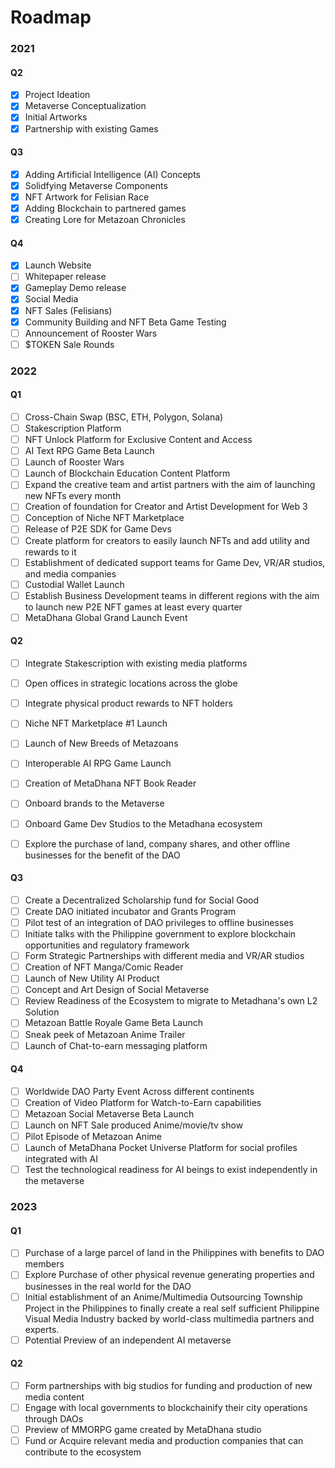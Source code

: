 # Roadmap

### 2021

#### Q2

- [x] Project Ideation
- [x] Metaverse Conceptualization
- [x] Initial Artworks
- [x] Partnership with existing Games

#### Q3

- [x] Adding Artificial Intelligence (AI) Concepts
- [x] Solidfying Metaverse Components
- [x] NFT Artwork for Felisian Race
- [x] Adding Blockchain to partnered games
- [x] Creating Lore for Metazoan Chronicles

#### Q4

- [x] Launch Website
- [ ] Whitepaper release
- [x] Gameplay Demo release
- [x] Social Media
- [x] NFT Sales (Felisians)
- [x] Community Building and NFT Beta Game Testing
- [ ] Announcement of Rooster Wars
- [ ] $TOKEN Sale Rounds

### 2022

#### Q1

- [ ] Cross-Chain Swap (BSC, ETH, Polygon, Solana)
- [ ] Stakescription Platform
- [ ] NFT Unlock Platform for Exclusive Content and Access
- [ ] AI Text RPG Game Beta Launch
- [ ] Launch of Rooster Wars
- [ ] Launch of Blockchain Education Content Platform
- [ ] Expand the creative team and artist partners with the aim of launching new NFTs every month
- [ ] Creation of foundation for Creator and Artist Development for Web 3
- [ ] Conception of Niche NFT Marketplace
- [ ] Release of P2E SDK for Game Devs
- [ ] Create platform for creators to easily launch NFTs and add utility and rewards to it
- [ ] Establishment of dedicated support teams for Game Dev, VR/AR studios, and media companies
- [ ] Custodial Wallet Launch
- [ ] Establish Business Development teams in different regions with the aim to launch new P2E NFT games at least every quarter
- [ ] MetaDhana Global Grand Launch Event

#### Q2

- [ ] Integrate Stakescription with existing media platforms
- [ ] Open offices in strategic locations across the globe
- [ ] Integrate physical product rewards to NFT holders
- [ ] Niche NFT Marketplace #1 Launch
- [ ] Launch of New Breeds of Metazoans
- [ ] Interoperable AI RPG Game Launch
- [ ] Creation of MetaDhana NFT Book Reader
- [ ] Onboard brands to the Metaverse
- [ ] Onboard Game Dev Studios to the Metadhana ecosystem
- [ ] Explore the purchase of land, company shares, and other offline businesses for the benefit of the DAO


#### Q3

- [ ] Create a Decentralized Scholarship fund for Social Good
- [ ] Create DAO initiated incubator and Grants Program
- [ ] Pilot test of an integration of DAO privileges to offline businesses
- [ ] Initiate talks with the Philippine government to explore blockchain opportunities and regulatory framework
- [ ] Form Strategic Partnerships with different media and VR/AR studios
- [ ] Creation of NFT Manga/Comic Reader
- [ ] Launch of New Utility AI Product
- [ ] Concept and Art Design of Social Metaverse
- [ ] Review Readiness of the Ecosystem to migrate to Metadhana's own L2 Solution
- [ ] Metazoan Battle Royale Game Beta Launch
- [ ] Sneak peek of Metazoan Anime Trailer
- [ ] Launch of Chat-to-earn messaging platform

#### Q4

- [ ] Worldwide DAO Party Event Across different continents
- [ ] Creation of Video Platform for Watch-to-Earn capabilities
- [ ] Metazoan Social Metaverse Beta Launch
- [ ] Launch on NFT Sale produced Anime/movie/tv show
- [ ] Pilot Episode of Metazoan Anime
- [ ] Launch of MetaDhana Pocket Universe Platform for social profiles integrated with AI
- [ ] Test the technological readiness for AI beings to exist independently in the metaverse

### 2023

#### Q1

- [ ] Purchase of a large parcel of land in the Philippines with benefits to DAO members
- [ ] Explore Purchase of other physical revenue generating properties and businesses in the real world for the DAO
- [ ] Initial establishment of an Anime/Multimedia Outsourcing Township Project in the Philippines to finally create a real self sufficient Philippine Visual Media Industry backed by world-class multimedia partners and experts.
- [ ] Potential Preview of an independent AI metaverse

#### Q2

- [ ] Form partnerships with big studios for funding and production of new media content
- [ ] Engage with local governments to blockchainify their city operations through DAOs
- [ ] Preview of MMORPG game created by MetaDhana studio
- [ ] Fund or Acquire relevant media and production companies that can contribute to the ecosystem
